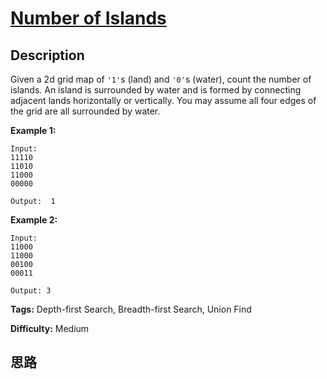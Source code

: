 # [Number of Islands][title]

## Description

Given a 2d grid map of `'1'`s (land) and `'0'`s (water), count the number of
islands. An island is surrounded by water and is formed by connecting adjacent
lands horizontally or vertically. You may assume all four edges of the grid
are all surrounded by water.

**Example 1:**
            Input:    11110    11010    11000    00000        Output:  1    

**Example 2:**
            Input:    11000    11000    00100    00011        Output: 3    


**Tags:** Depth-first Search, Breadth-first Search, Union Find

**Difficulty:** Medium

## 思路

[title]: https://leetcode.com/problems/number-of-islands
